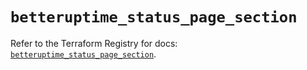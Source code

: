 # `betteruptime_status_page_section`

Refer to the Terraform Registry for docs: [`betteruptime_status_page_section`](https://registry.terraform.io/providers/betterstackhq/better-uptime/0.20.4/docs/resources/betteruptime_status_page_section).
